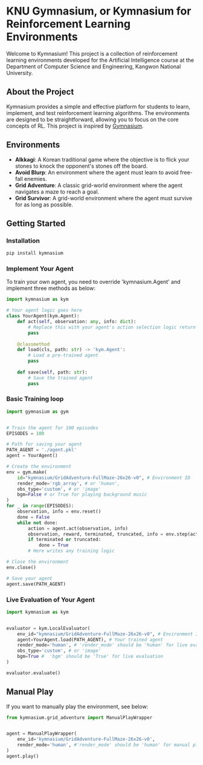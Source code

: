# KNU Gymnasium, or Kymnasium for Reinforcement Learning Environments

Welcome to Kymnasium! This project is a collection of reinforcement learning environments developed for the Artificial Intelligence course at the Department of Computer Science and Engineering, Kangwon National University.

## About the Project
Kymnasium provides a simple and effective platform for students to learn, implement, and test reinforcement learning algorithms. The environments are designed to be straightforward, allowing you to focus on the core concepts of RL. This project is inspired by [Gymnasium](https://gymnasium.farama.org/).

## Environments
* **Alkkagi**: A Korean traditional game where the objective is to flick your stones to knock the opponent's stones off the board.
* **Avoid Blurp**: An environment where the agent must learn to avoid free-fall enemies.
* **Grid Adventure**: A classic grid-world environment where the agent navigates a maze to reach a goal.
* **Grid Survivor**: A grid-world environment where the agent must survive for as long as possible.

## Getting Started
### Installation
```bash
pip install kymnasium
```

### Implement Your Agent
To train your own agent, you need to override 'kymnasium.Agent' and implement three methods as below:
```python
import kymnasium as kym

# Your agent logic goes here
class YourAgent(kym.Agent): 
    def act(self, observation: any, info: dict):
        # Replace this with your agent's action selection logic return env.action_space.sample()
        pass
    
    @classmethod
    def load(cls, path: str) -> 'kym.Agent':
        # Load a pre-trained agent
        pass
    
    def save(self, path: str):
        # Save the trained agent
        pass
```
### Basic Training loop
```python
import gymnasium as gym


# Train the agent for 100 episodes
EPISODES = 100

# Path for saving your agent
PATH_AGENT = './agent.pkl'
agent = YourAgent()

# Create the environment
env = gym.make(
    id="kymnasium/GridAdventure-FullMaze-26x26-v0", # Environment ID
    render_mode='rgb_array', # or 'human',
    obs_type='custom', # or 'image'
    bgm=False # or True for playing background music
)
for _ in range(EPISODES):
    observation, info = env.reset()
    done = False
    while not done: 
        action = agent.act(observation, info) 
        observation, reward, terminated, truncated, info = env.step(action) 
        if terminated or truncated: 
            done = True
        # Here writes any training logic

# Close the environment        
env.close()

# Save your agent
agent.save(PATH_AGENT)
```

### Live Evaluation of Your Agent
```python
import kymnasium as kym


evaluator = kym.LocalEvaluator(
    env_id="kymnasium/GridAdventure-FullMaze-26x26-v0", # Environment ID
    agent=YourAgent.load(PATH_AGENT), # Your trained agent
    render_mode='human', # 'render_mode' should be 'human' for live evaluation
    obs_type='custom', # or 'image'
    bgm=True #  'bgm' should be 'True' for live evaluation
)

evaluator.evaluate()
```

## Manual Play
If you want to manually play the environment, see below:
```python
from kymnasium.grid_adventure import ManualPlayWrapper


agent = ManualPlayWrapper(
    env_id='kymnasium/GridAdventure-FullMaze-26x26-v0',
    render_mode='human', #'render_mode' should be 'human' for manual play
)
agent.play()
```
